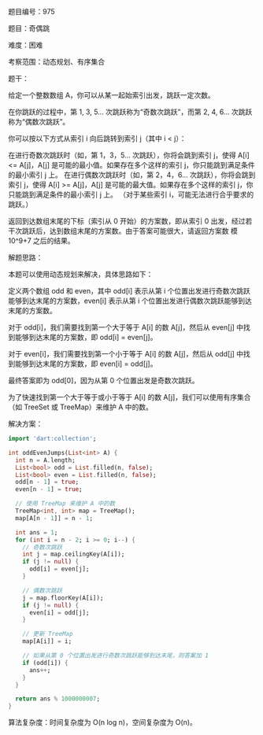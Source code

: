 题目编号：975

题目：奇偶跳

难度：困难

考察范围：动态规划、有序集合

题干：

给定一个整数数组 A，你可以从某一起始索引出发，跳跃一定次数。

在你跳跃的过程中，第 1, 3, 5... 次跳跃称为“奇数次跳跃”，而第 2, 4, 6... 次跳跃称为“偶数次跳跃”。

你可以按以下方式从索引 i 向后跳转到索引 j（其中 i < j）：

在进行奇数次跳跃时（如，第 1，3，5... 次跳跃），你将会跳到索引 j，使得 A[i] <= A[j]，A[j] 是可能的最小值。如果存在多个这样的索引 j，你只能跳到满足条件的最小索引 j 上。
在进行偶数次跳跃时（如，第 2，4，6... 次跳跃），你将会跳到索引 j，使得 A[i] >= A[j]，A[j] 是可能的最大值。如果存在多个这样的索引 j，你只能跳到满足条件的最小索引 j 上。
（对于某些索引 i，可能无法进行合乎要求的跳跃。）

返回到达数组末尾的下标（索引从 0 开始）的方案数，即从索引 0 出发，经过若干次跳跃后，达到数组末尾的方案数。由于答案可能很大，请返回方案数 模 10^9+7 之后的结果。

解题思路：

本题可以使用动态规划来解决，具体思路如下：

定义两个数组 odd 和 even，其中 odd[i] 表示从第 i 个位置出发进行奇数次跳跃能够到达末尾的方案数，even[i] 表示从第 i 个位置出发进行偶数次跳跃能够到达末尾的方案数。

对于 odd[i]，我们需要找到第一个大于等于 A[i] 的数 A[j]，然后从 even[j] 中找到能够到达末尾的方案数，即 odd[i] = even[j]。

对于 even[i]，我们需要找到第一个小于等于 A[i] 的数 A[j]，然后从 odd[j] 中找到能够到达末尾的方案数，即 even[i] = odd[j]。

最终答案即为 odd[0]，因为从第 0 个位置出发是奇数次跳跃。

为了快速找到第一个大于等于或小于等于 A[i] 的数 A[j]，我们可以使用有序集合（如 TreeSet 或 TreeMap）来维护 A 中的数。

解决方案：

```dart
import 'dart:collection';

int oddEvenJumps(List<int> A) {
  int n = A.length;
  List<bool> odd = List.filled(n, false);
  List<bool> even = List.filled(n, false);
  odd[n - 1] = true;
  even[n - 1] = true;

  // 使用 TreeMap 来维护 A 中的数
  TreeMap<int, int> map = TreeMap();
  map[A[n - 1]] = n - 1;

  int ans = 1;
  for (int i = n - 2; i >= 0; i--) {
    // 奇数次跳跃
    int j = map.ceilingKey(A[i]);
    if (j != null) {
      odd[i] = even[j];
    }

    // 偶数次跳跃
    j = map.floorKey(A[i]);
    if (j != null) {
      even[i] = odd[j];
    }

    // 更新 TreeMap
    map[A[i]] = i;

    // 如果从第 0 个位置出发进行奇数次跳跃能够到达末尾，则答案加 1
    if (odd[i]) {
      ans++;
    }
  }

  return ans % 1000000007;
}
```

算法复杂度：时间复杂度为 O(n log n)，空间复杂度为 O(n)。